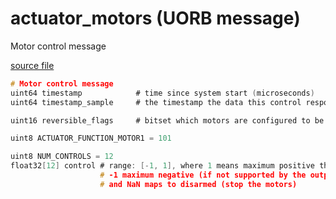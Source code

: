 # actuator_motors (UORB message)

Motor control message

[source file](https://github.com/PX4/PX4-Autopilot/blob/master/msg/actuator_motors.msg)

```c
# Motor control message
uint64 timestamp			# time since system start (microseconds)
uint64 timestamp_sample	    # the timestamp the data this control response is based on was sampled

uint16 reversible_flags     # bitset which motors are configured to be reversible

uint8 ACTUATOR_FUNCTION_MOTOR1 = 101

uint8 NUM_CONTROLS = 12
float32[12] control # range: [-1, 1], where 1 means maximum positive thrust,
                    # -1 maximum negative (if not supported by the output, <0 maps to NaN),
                    # and NaN maps to disarmed (stop the motors)

```
